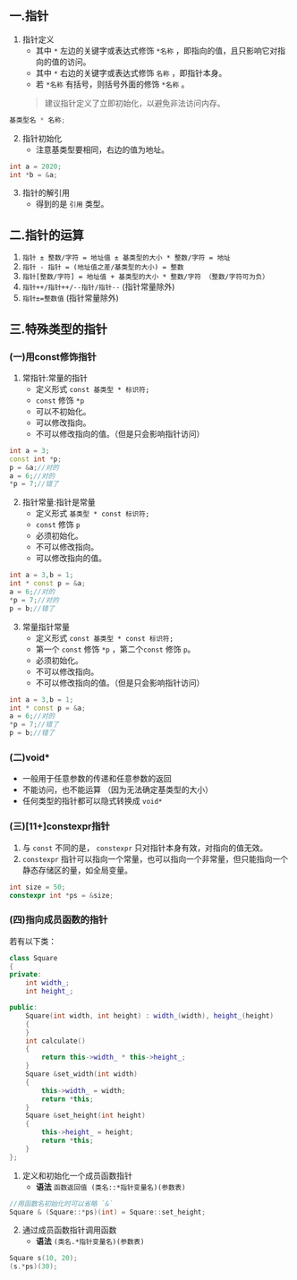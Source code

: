 ## 一.指针

1. 	指针定义
	+	其中 `*` 左边的关键字或表达式修饰 `*名称` ，即指向的值，且只影响它对指向的值的访问。
	+	其中 `*` 右边的关键字或表达式修饰 `名称` ，即指针本身。
	+	若 `*名称` 有括号，则括号外面的修饰 `*名称` 。
	>建议指针定义了立即初始化，以避免非法访问内存。
```c++
基类型名 * 名称;
```
2. 	指针初始化
	+	注意基类型要相同，右边的值为地址。
```c++
int a = 2020;
int *b = &a;
```
3.	指针的解引用
	+	得到的是 `引用` 类型。

## 二.指针的运算
1.	 `指针 ± 整数/字符 = 地址值 ± 基类型的大小 * 整数/字符 = 地址`
2.	 `指针 - 指针 = (地址值之差/基类型的大小) = 整数`
3.	 `指针[整数/字符] = 地址值 + 基类型的大小 * 整数/字符 （整数/字符可为负）`
4.	 `指针++/指针++/--指针/指针--` (指针常量除外)
5.	 `指针±=整数值` (指针常量除外)
## 三.特殊类型的指针
### (一)用const修饰指针
1.	常指针:常量的指针
	+	定义形式 `const 基类型 * 标识符;`
	+	`const` 修饰 `*p`
	+	可以不初始化。
	+	可以修改指向。
	+	不可以修改指向的值。（但是只会影响指针访问）
```c++
int a = 3;
const int *p;
p = &a;//对的
a = 6;//对的
*p = 7;//错了
```
2.	指针常量:指针是常量
	+	定义形式 `基类型 * const 标识符;`
	+	`const` 修饰 `p`
	+	必须初始化。
	+	不可以修改指向。
	+	可以修改指向的值。

```c++
int a = 3,b = 1;
int * const p = &a;
a = 6;//对的
*p = 7;//对的
p = b;//错了
```
3.	常量指针常量
	+	定义形式 `const 基类型 * const 标识符;`
	+	第一个 `const` 修饰 `*p` ，第二个`const` 修饰 `p`。
	+	必须初始化。
	+	不可以修改指向。
	+	不可以修改指向的值。（但是只会影响指针访问）

```c++
int a = 3,b = 1;
int * const p = &a;
a = 6;//对的
*p = 7;//错了
p = b;//错了
```

### (二)void*

+	一般用于任意参数的传递和任意参数的返回
+	不能访问，也不能运算 （因为无法确定基类型的大小）
+	任何类型的指针都可以隐式转换成 `void*`

### (三)[11+]constexpr指针

1.	与 `const` 不同的是， `constexpr` 只对指针本身有效，对指向的值无效。
2.	`constexpr` 指针可以指向一个常量，也可以指向一个非常量，但只能指向一个静态存储区的量，如全局变量。

```c++
int size = 50;
constexpr int *ps = &size;
```
### (四)指向成员函数的指针
若有以下类：
```c++
class Square
{
private:
    int width_;
    int height_;

public:
    Square(int width, int height) : width_(width), height_(height)
    {
    }
    int calculate()
    {
        return this->width_ * this->height_;
    }
    Square &set_width(int width)
    {
        this->width_ = width;
        return *this;
    }
    Square &set_height(int height)
    {
        this->height_ = height;
        return *this;
    }
};
```
1.	定义和初始化一个成员函数指针
	+	**语法** `函数返回值 (类名::*指针变量名)(参数表)`
```c++
//用函数名初始化时可以省略 `&`
Square & (Square::*ps)(int) = Square::set_height;
```
2.	通过成员函数指针调用函数
	+	**语法** `(类名.*指针变量名)(参数表)`
```c++
Square s(10, 20);
(s.*ps)(30);
```




